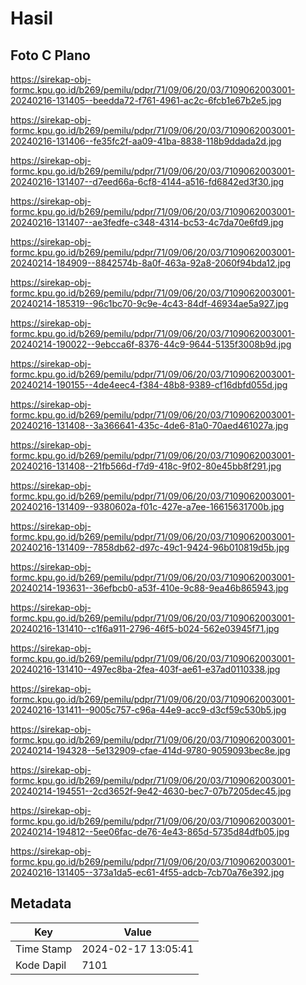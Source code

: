 # Hasil

## Foto C Plano

https://sirekap-obj-formc.kpu.go.id/b269/pemilu/pdpr/71/09/06/20/03/7109062003001-20240216-131405--beedda72-f761-4961-ac2c-6fcb1e67b2e5.jpg

https://sirekap-obj-formc.kpu.go.id/b269/pemilu/pdpr/71/09/06/20/03/7109062003001-20240216-131406--fe35fc2f-aa09-41ba-8838-118b9ddada2d.jpg

https://sirekap-obj-formc.kpu.go.id/b269/pemilu/pdpr/71/09/06/20/03/7109062003001-20240216-131407--d7eed66a-6cf8-4144-a516-fd6842ed3f30.jpg

https://sirekap-obj-formc.kpu.go.id/b269/pemilu/pdpr/71/09/06/20/03/7109062003001-20240216-131407--ae3fedfe-c348-4314-bc53-4c7da70e6fd9.jpg

https://sirekap-obj-formc.kpu.go.id/b269/pemilu/pdpr/71/09/06/20/03/7109062003001-20240214-184909--8842574b-8a0f-463a-92a8-2060f94bda12.jpg

https://sirekap-obj-formc.kpu.go.id/b269/pemilu/pdpr/71/09/06/20/03/7109062003001-20240214-185319--96c1bc70-9c9e-4c43-84df-46934ae5a927.jpg

https://sirekap-obj-formc.kpu.go.id/b269/pemilu/pdpr/71/09/06/20/03/7109062003001-20240214-190022--9ebcca6f-8376-44c9-9644-5135f3008b9d.jpg

https://sirekap-obj-formc.kpu.go.id/b269/pemilu/pdpr/71/09/06/20/03/7109062003001-20240214-190155--4de4eec4-f384-48b8-9389-cf16dbfd055d.jpg

https://sirekap-obj-formc.kpu.go.id/b269/pemilu/pdpr/71/09/06/20/03/7109062003001-20240216-131408--3a366641-435c-4de6-81a0-70aed461027a.jpg

https://sirekap-obj-formc.kpu.go.id/b269/pemilu/pdpr/71/09/06/20/03/7109062003001-20240216-131408--21fb566d-f7d9-418c-9f02-80e45bb8f291.jpg

https://sirekap-obj-formc.kpu.go.id/b269/pemilu/pdpr/71/09/06/20/03/7109062003001-20240216-131409--9380602a-f01c-427e-a7ee-16615631700b.jpg

https://sirekap-obj-formc.kpu.go.id/b269/pemilu/pdpr/71/09/06/20/03/7109062003001-20240216-131409--7858db62-d97c-49c1-9424-96b010819d5b.jpg

https://sirekap-obj-formc.kpu.go.id/b269/pemilu/pdpr/71/09/06/20/03/7109062003001-20240214-193631--36efbcb0-a53f-410e-9c88-9ea46b865943.jpg

https://sirekap-obj-formc.kpu.go.id/b269/pemilu/pdpr/71/09/06/20/03/7109062003001-20240216-131410--c1f6a911-2796-46f5-b024-562e03945f71.jpg

https://sirekap-obj-formc.kpu.go.id/b269/pemilu/pdpr/71/09/06/20/03/7109062003001-20240216-131410--497ec8ba-2fea-403f-ae61-e37ad0110338.jpg

https://sirekap-obj-formc.kpu.go.id/b269/pemilu/pdpr/71/09/06/20/03/7109062003001-20240216-131411--9005c757-c96a-44e9-acc9-d3cf59c530b5.jpg

https://sirekap-obj-formc.kpu.go.id/b269/pemilu/pdpr/71/09/06/20/03/7109062003001-20240214-194328--5e132909-cfae-414d-9780-9059093bec8e.jpg

https://sirekap-obj-formc.kpu.go.id/b269/pemilu/pdpr/71/09/06/20/03/7109062003001-20240214-194551--2cd3652f-9e42-4630-bec7-07b7205dec45.jpg

https://sirekap-obj-formc.kpu.go.id/b269/pemilu/pdpr/71/09/06/20/03/7109062003001-20240214-194812--5ee06fac-de76-4e43-865d-5735d84dfb05.jpg

https://sirekap-obj-formc.kpu.go.id/b269/pemilu/pdpr/71/09/06/20/03/7109062003001-20240216-131405--373a1da5-ec61-4f55-adcb-7cb70a76e392.jpg


## Metadata

| Key        | Value               |
| ---------- | ------------------- |
| Time Stamp | 2024-02-17 13:05:41 |
| Kode Dapil | 7101                |



